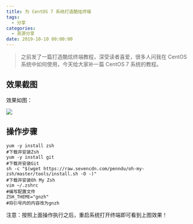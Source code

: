 ```yaml
---
title: 为 CentOS 7 系统打造酷炫终端
tags:
  - 分享
categories:
  - 资源分享
date: 2019-10-10 00:00:00
---
```


> 之前发了一篇打造酷炫终端教程，深受读者喜爱，很多人问我在 CentOS 系统中如何使用，今天给大家补一篇 CentOS 7 系统的教程。

<!-- more -->

## 效果截图

效果如图：

![](https://cdn.dusays.com/2019/10/93-1.jpg)

## 操作步骤

```
yum -y install zsh
#下载并安装Zsh
yum -y install git
#下载并安装Git
sh -c "$(wget https://raw.sevencdn.com/penndu/oh-my-zsh/master/tools/install.sh -O -)"
#下载并安装Oh My Zsh
vim ~/.zshrc
#编写配置文件
ZSH_THEME="gnzh"
#将引号内的内容改为gnzh
```

注意：按照上面操作执行之后，重启系统打开终端即可看到上图效果！